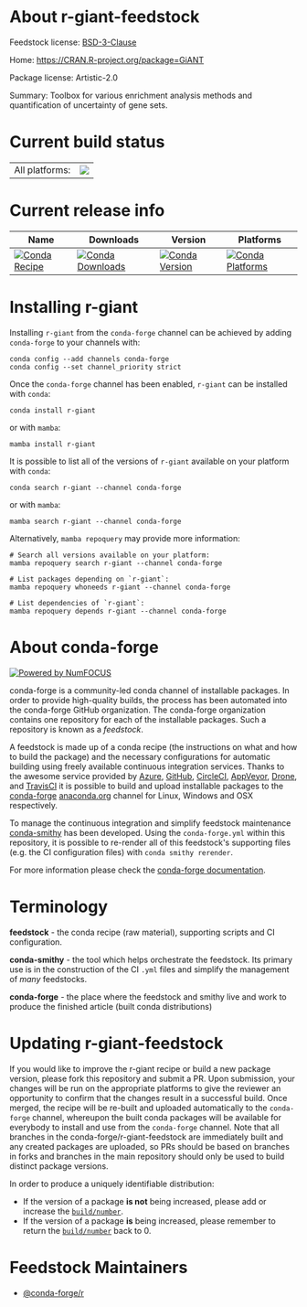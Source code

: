 About r-giant-feedstock
=======================

Feedstock license: [BSD-3-Clause](https://github.com/conda-forge/r-giant-feedstock/blob/main/LICENSE.txt)

Home: https://CRAN.R-project.org/package=GiANT

Package license: Artistic-2.0

Summary: Toolbox for various enrichment analysis methods and quantification of uncertainty of gene sets.

Current build status
====================


<table><tr><td>All platforms:</td>
    <td>
      <a href="https://dev.azure.com/conda-forge/feedstock-builds/_build/latest?definitionId=1194&branchName=main">
        <img src="https://dev.azure.com/conda-forge/feedstock-builds/_apis/build/status/r-giant-feedstock?branchName=main">
      </a>
    </td>
  </tr>
</table>

Current release info
====================

| Name | Downloads | Version | Platforms |
| --- | --- | --- | --- |
| [![Conda Recipe](https://img.shields.io/badge/recipe-r--giant-green.svg)](https://anaconda.org/conda-forge/r-giant) | [![Conda Downloads](https://img.shields.io/conda/dn/conda-forge/r-giant.svg)](https://anaconda.org/conda-forge/r-giant) | [![Conda Version](https://img.shields.io/conda/vn/conda-forge/r-giant.svg)](https://anaconda.org/conda-forge/r-giant) | [![Conda Platforms](https://img.shields.io/conda/pn/conda-forge/r-giant.svg)](https://anaconda.org/conda-forge/r-giant) |

Installing r-giant
==================

Installing `r-giant` from the `conda-forge` channel can be achieved by adding `conda-forge` to your channels with:

```
conda config --add channels conda-forge
conda config --set channel_priority strict
```

Once the `conda-forge` channel has been enabled, `r-giant` can be installed with `conda`:

```
conda install r-giant
```

or with `mamba`:

```
mamba install r-giant
```

It is possible to list all of the versions of `r-giant` available on your platform with `conda`:

```
conda search r-giant --channel conda-forge
```

or with `mamba`:

```
mamba search r-giant --channel conda-forge
```

Alternatively, `mamba repoquery` may provide more information:

```
# Search all versions available on your platform:
mamba repoquery search r-giant --channel conda-forge

# List packages depending on `r-giant`:
mamba repoquery whoneeds r-giant --channel conda-forge

# List dependencies of `r-giant`:
mamba repoquery depends r-giant --channel conda-forge
```


About conda-forge
=================

[![Powered by
NumFOCUS](https://img.shields.io/badge/powered%20by-NumFOCUS-orange.svg?style=flat&colorA=E1523D&colorB=007D8A)](https://numfocus.org)

conda-forge is a community-led conda channel of installable packages.
In order to provide high-quality builds, the process has been automated into the
conda-forge GitHub organization. The conda-forge organization contains one repository
for each of the installable packages. Such a repository is known as a *feedstock*.

A feedstock is made up of a conda recipe (the instructions on what and how to build
the package) and the necessary configurations for automatic building using freely
available continuous integration services. Thanks to the awesome service provided by
[Azure](https://azure.microsoft.com/en-us/services/devops/), [GitHub](https://github.com/),
[CircleCI](https://circleci.com/), [AppVeyor](https://www.appveyor.com/),
[Drone](https://cloud.drone.io/welcome), and [TravisCI](https://travis-ci.com/)
it is possible to build and upload installable packages to the
[conda-forge](https://anaconda.org/conda-forge) [anaconda.org](https://anaconda.org/)
channel for Linux, Windows and OSX respectively.

To manage the continuous integration and simplify feedstock maintenance
[conda-smithy](https://github.com/conda-forge/conda-smithy) has been developed.
Using the ``conda-forge.yml`` within this repository, it is possible to re-render all of
this feedstock's supporting files (e.g. the CI configuration files) with ``conda smithy rerender``.

For more information please check the [conda-forge documentation](https://conda-forge.org/docs/).

Terminology
===========

**feedstock** - the conda recipe (raw material), supporting scripts and CI configuration.

**conda-smithy** - the tool which helps orchestrate the feedstock.
                   Its primary use is in the construction of the CI ``.yml`` files
                   and simplify the management of *many* feedstocks.

**conda-forge** - the place where the feedstock and smithy live and work to
                  produce the finished article (built conda distributions)


Updating r-giant-feedstock
==========================

If you would like to improve the r-giant recipe or build a new
package version, please fork this repository and submit a PR. Upon submission,
your changes will be run on the appropriate platforms to give the reviewer an
opportunity to confirm that the changes result in a successful build. Once
merged, the recipe will be re-built and uploaded automatically to the
`conda-forge` channel, whereupon the built conda packages will be available for
everybody to install and use from the `conda-forge` channel.
Note that all branches in the conda-forge/r-giant-feedstock are
immediately built and any created packages are uploaded, so PRs should be based
on branches in forks and branches in the main repository should only be used to
build distinct package versions.

In order to produce a uniquely identifiable distribution:
 * If the version of a package **is not** being increased, please add or increase
   the [``build/number``](https://docs.conda.io/projects/conda-build/en/latest/resources/define-metadata.html#build-number-and-string).
 * If the version of a package **is** being increased, please remember to return
   the [``build/number``](https://docs.conda.io/projects/conda-build/en/latest/resources/define-metadata.html#build-number-and-string)
   back to 0.

Feedstock Maintainers
=====================

* [@conda-forge/r](https://github.com/orgs/conda-forge/teams/r/)


